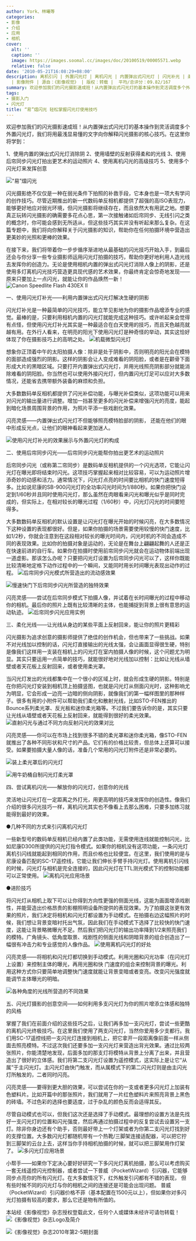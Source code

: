 ```yaml
---
author: York、林曦等
categories:
- 影像
- 介绍
- 应用
- 相机
cover:
  alt: ''
  caption: ''
  image: https://images.soomal.cc/images/doc/20100519/00005571.webp
  relative: false
date: '2010-05-21T16:08:29+08:00'
description: 离机引闪 | 外置闪光灯 | 离机闪光 | 内置弹出式闪光灯 | 闪光补光 | 柔光罩 | 闪光摄影 | 后帘同步闪光 | 多闪光灯拍摄
  | 影像附件 | 源自：《影像视觉》 | 版权：转载 |  平均/总评分：09.82/167
summary: 欢迎参加我们的闪光摄影速成班！从内置弹出式闪光灯的基本操作到灵活调度多个外置闪光灯，我们将用最浅显易懂的文字向你解释闪光摄影的核心技巧。在这里你将学到：1、使用内置的弹出式闪光灯消除阴；2、使用墙壁的反射获得柔和的光线；3、使用后帘同步闪光灯拍出更艺术的运动照片；4、使用离机闪光的高级技巧；5、使用多个闪光灯来发挥创意……
tags:
- 摄影入门
- 闪光灯
title: “易”熠闪光 轻松掌握闪光灯使用技巧
---
```


欢迎参加我们的闪光摄影速成班！从内置弹出式闪光灯的基本操作到灵活调度多个外置闪光灯，我们将用最浅显易懂的文字向你解释闪光摄影的核心技巧。在这里你将学到：

1、使用内置的弹出式闪光灯消除阴
2、使用墙壁的反射获得柔和的光线
3、使用后帘同步闪光灯拍出更艺术的运动照片
4、使用离机闪光的高级技巧
5、使用多个闪光灯来发挥创意

![“易”熠闪光](https://images.soomal.cc/images/doc/20100519/00005565.webp)





闪光摄影绝不仅仅是一种在弱光条件下拍照的补救手段，它本身也是一项大有学问的创作技巧。尽管近期推出的新一代数码单反相机都提供了超强的高ISO表现力，能够更好地应对弱光环境，但闪光摄影将继续存在，而且依然大有用武之地。想要真正玩转闪光摄影的确需要多花点心思，第一次接触诸如后帘同步、无线引闪之类的概念时，你可能会感到无所适从，但这些技巧其实并没有听起来那么复杂。在这篇专题中，我们将向你解释关于闪光摄影的知识，帮助你在任何拍摄环境中营造出更美妙的光照和更棒的效果。

在接下来，我们将带着你一步步循序渐进地从最基础的闪光技巧开始入手，到最后还会与你分享一些专业摄影师运用闪光灯拍摄的技巧，帮助你更好地利用人造光线去发挥你的创造力。无论是使用相机内置的弹出式闪光灯消除人像上的阴影，还是使用多灯离机闪光技巧营造更具现代感的艺术效果，你最终肯定会惊奇地发现――原来只要加上一点闪光，就能让你的作品焕然一新！
![Canon Speedlite Flash 430EX II](https://images.soomal.cc/images/doc/20100519/00005564.webp)





一、使用闪光灯补光――利用内置弹出式闪光灯解决生硬的阴影

闪光灯补光是一种最简单的闪光技巧，能立竿见影地为你的摄影作品增添专业的感觉。最棒的是，只要利用相机内置的闪光灯就能完成这种技巧。或许听起来会觉得有点怪，但使用闪光灯补光其实是一种最适合在白天使用的技巧，而且天色越亮就越有用。在外行人看来，在明亮的阳光下使用闪光灯是种奇怪的举动，其实这恰好体现了你在摄影技巧上的高明之处。
![机载微型闪光灯](https://images.soomal.cc/images/doc/20100519/00005566.webp)





想象你正顶着中午的太阳拍摄人像：除非是处于阴影中，否则明亮的阳光会在模特的面部造成强烈的阴影。这样的阴影会让人变成难看的阴阳脸，或者是在颧骨下面形成大片的黑暗区域。只要打开内置弹出式闪光灯，并用光线照亮阴影部分就能消除难看的阴阳脸。你当然也可以使用外接闪光灯，但内置闪光灯足可以应对大多数情况，还能省去携带额外装备的麻烦和负担。

大多数数码单反相机都提供了闪光补偿功能，与曝光补偿类似，这项功能可以用来对闪光的输出量进行调整。增加一挡甚至更多的闪光补偿来增强闪光的亮度，能起到暗化场景周围背景的作用，为照片平添一些戏剧化效果。


闪亮灵感――内置弹出式闪光灯不但能够照亮模特脸部的阴影， 还能在他们的眼中形成反光点，让他们的眼神看起来更加迷人。

![使用闪光灯补光的效果展示与外置闪光灯的构成](https://images.soomal.cc/images/doc/20100519/00005567.webp)





二、使用后帘同步闪光――后帘同步闪光能帮你拍出更艺术的运动照片

后帘同步闪光（或称第二帘同步）是数码单反相机提供的一个闪光选项，它能让闪光灯在曝光即将结束时闪光。这项技巧掌握起来相对比较容易，可以为运动照片增添奇妙的动感和活力。通常情况下，闪光灯点亮的时间要比相机的快门速度短得多。比如说尼康的SB-900闪光灯的全功率闪光时间为1/880秒。如果你把快门设定到1/60秒并且同时使用闪光灯，那么虽然在肉眼看来闪光和曝光似乎是同时完成的，但实际上，在相对较长的曝光过程（1/60秒）中，闪光灯闪光的时间要短得多。

大多数数码单反相机的默认设置是让闪光灯在曝光开始的时候闪亮，在大多数情况下这种设置的表现都很好。但是，如果你拍摄的场景需要使用较慢的快门速度，比如1/2秒，你就会注意到在这段相对较长的曝光时间内，闪光时机的不同会造成不同的表现效果。比如你的拍摄对象是运动的，无论是在舞台上翩翩起舞的人还是正在快速前进的自行车。如果你在拍摄时使用前帘同步闪光就会在运动物体前端出现一道虚影。那该怎么办呢？只要把闪光灯设置为后帘同步闪光可以了，这样你既能比较清晰地定格下动作过程中的一个瞬间，又能同时用长时间曝光表现出动作的过程。
![后帘同步闪光模式所营造出的流动感效果](https://images.soomal.cc/images/doc/20100519/00005568.webp)




![慢速快门下后帘同步闪光所营造的独特效果](https://images.soomal.cc/images/doc/20100519/00005569.webp)






闪亮灵感――尝试在后帘同步模式下拍摄人像，并试着在长时间曝光的过程中移动你的相机。最后你的照片上既有比较清晰的主体，也能捕捉到背景上很有意思的运动轨迹。
![后帘同步闪光应用实例](https://images.soomal.cc/images/doc/20100519/00005570.webp)






三、柔化光线――让光线从身边的某些平面上反射回来，能让你的照片更精彩

闪光摄影为追求创意的摄影师提供了绝佳的创作机会，但也带来了一些挑战。如果不对光线加以控制的话，闪光灯直接输出的光线太强，会让画面显得很生硬，特别是像我们这样用一支装在相机上的闪光灯在室内拍摄人像的时候，这个问题尤为明显。其实只要运用一点简单的技巧，就能很好地对光线加以控制：比如让光线从墙壁或者天花板上反射回来，或者使用柔光罩。

当闪光灯发出的光线都集中在一个很小的区域上时，就会形成生硬的阴影。特别是在你把闪光灯安装到相机顶上拍摄竖图，也就是闪光灯从侧面闪光时，这种影响尤为明显，它会形成一边亮一边暗的侧向阴影，就像我们的第一幅样图里的那种样子。很多有用的小附件可以帮助我们柔化和散射光线，比如STO-FEN推出的Bounce系列柔光罩、反光板和迷你柔光箱等。不过我们要告诉你的是，其实只要让光线从墙壁或者天花板上反射回来，就能得到很好的柔光效果。
![直射闪光与通过不同方向反射闪光的效果对比](https://images.soomal.cc/images/doc/20100519/00005571.webp)






闪亮灵感――你可以在市场上找到很多不错的柔光罩和迷你柔光箱，像STO-FEN就推出了各种不同形状和尺寸的产品。它们有的价格比较贵，但总体上还算可以接受。如果要拍摄大量人像的话，准备几个常用的闪光灯附件还是非常必要的。

![装上柔光罩后的闪光灯](https://images.soomal.cc/images/doc/20100519/00005572.webp)




![用牛奶桶自制闪光灯柔光罩](https://images.soomal.cc/images/doc/20100519/00005573.webp)





四、尝试离机闪光――解放你的闪光灯，创意你的光线

灵活地让闪光灯在一定距离之外打光，用更高明的技巧来发挥你的创造性。像我们介绍的很多闪光技巧一样，离机闪光其实也不像看上去那么困难，只要多加练习就能得到最好的效果。

●几种不同的方式来引闪离机闪光灯

一些新型号的数码单反相机已经内置了此类功能，无需使用连线就能控制闪光，比如尼康D300所提供的闪光灯指令模式。如果你的相机没有这项功能，一条闪光灯离机引闪线就能起到相同的作用，而且价格也比较便宜。在这里，我们使用的是与尼康设备匹配的SC-17遥控线，它能让我们伸长手臂手持闪光灯。使用离机引闪线的时候，闪光灯与相机是完全连接的，因此闪光灯在TTL测光模式下的控制功能都可以正常使用。
![离机闪光应用场景](https://images.soomal.cc/images/doc/20100519/00005574.webp)





●进阶技巧

将闪光灯从相机上取下可以让你得到方向性更强的侧面光线，这能为画面增添戏剧性，并能营造出价格昂贵的影棚照明设备所提供的表现效果。为了拍摄这张更有效果的照片，我们决定将相机和闪光灯都设置为手动模式。在拍摄右边这幅照片的时候，我们想让背景变暗衬托出气氛，因此我们在手动模式下选择了比较快的快门速度，这能让背景略微曝光不足。然后我们把闪光灯的输出功率降到1/2来照亮我们的模特。广角镜头、低角度取景、戏剧性的侧面光线和阴暗背景的组合创造出了一幅很有冲击力和专业感觉的人像作品。
![使用离机闪光灯的好处](https://images.soomal.cc/images/doc/20100519/00005575.webp)






闪亮灵感――将相机和闪光灯都切换到手动模式。利用光圈和闪光功率（在闪光灯上设置）来控制主体的曝光，再用光圈和快
门速度的组合来控制背景的曝光。利用这种方式你只要简单地调整快门速度就能让背景变暗或者变亮。改变闪光强度就能调节主体曝光的明暗。

![各种角度的光线所营造的不同效果](https://images.soomal.cc/images/doc/20100519/00005576.webp)





五、闪光灯摄影的创意空间――如何利用多支闪光灯为你的照片增添立体感和独特的风格

掌握了我们在前面介绍的这些技巧之后，让我们再多加一支闪光灯，尝试一些更酷的离机闪光终极技巧。在这里我们使用了两支闪光灯，当然你爱用多少支都行。我们用SC-17遥控线把一支闪光灯连接到相机上，把它拿开一段距离像前面一样从侧面去照亮模特。不过这次我们还要多加一支闪光灯来营造出背光效果。通过比较两张照片，你能清楚地发现，后面多加的那支灯将模特从背景上分离了出来，并且营造出了很好的立体感。我们将第二支闪光灯设置为遥控模式，这实际上是让它“从属”于主闪光灯。主闪光灯由快门触发，而从属模式下的第二闪光灯则是由主闪光灯所触发的，二者同时闪亮。


闪亮灵感――要得到更大胆的效果，可以尝试在你的一支或者更多闪光灯上加装有色塑料片。比如开篇中的那张照片，我们就用了一片红色塑料片来照亮背景上黑色的砖墙。不过色彩的选择也要适度，过于杂乱的颜色反而会适得其反。


尽管自动模式也可以，但我们这次还是选择了手动模式。最理想的设置方法是先找好一支闪光灯的位置和闪光强度，然后再通过拍摄过程中的反复尝试去设置另一支灯。除非你身边还有个助手，否则最好带上一个灯架或者为你第二支闪光灯找到好的支撑位置。大多数闪光灯都随机带有一个热靴/三脚架连接适配器，可以把它拧到三脚架的云台上去，这样当你手持相机拍摄的时候，就可以把三脚架用作灯架了。
![多闪光灯应用场景](https://images.soomal.cc/images/doc/20100519/00005577.webp)






小帮手――如果你下定决心要好好研究一下多闪光灯离机拍摄，那么可以考虑购买一套无线遥控闪光控制器，或者尝试一下普威（PocketWizard）引闪器，它能够同步点亮你的所有闪光灯。在大多数情况下，红外触发引闪都有不错的表现， 但有些时候不同的闪光灯与你的相机之间的连接还是可能会出现问题。 普威（PocketWizard）引闪器价格不菲（基本配置在1500元以上），但如果你对多闪光灯拍摄有较高的要求，那么它还是物有所值的。


本站经《影像视觉》杂志授权登载此文，任何个人或媒体未经许可请勿转载！
![《影像视觉》杂志Logo及简介](https://images.soomal.cc/images/doc/20100506/00005345.webp)




![《影像视觉》杂志2010年第2-5期封面](https://images.soomal.cc/images/doc/20100506/00005346.webp)